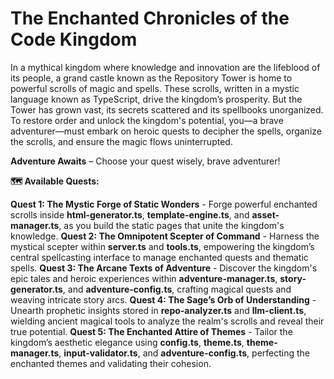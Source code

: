 # The Enchanted Chronicles of the Code Kingdom

In a mythical kingdom where knowledge and innovation are the lifeblood of its people, a grand castle known as the Repository Tower is home to powerful scrolls of magic and spells. These scrolls, written in a mystic language known as TypeScript, drive the kingdom’s prosperity. But the Tower has grown vast, its secrets scattered and its spellbooks unorganized. To restore order and unlock the kingdom's potential, you—a brave adventurer—must embark on heroic quests to decipher the spells, organize the scrolls, and ensure the magic flows uninterrupted.

**Adventure Awaits** – Choose your quest wisely, brave adventurer!

**🗺️ Available Quests:**

**Quest 1: The Mystic Forge of Static Wonders** - Forge powerful enchanted scrolls inside **html-generator.ts**, **template-engine.ts**, and **asset-manager.ts**, as you build the static pages that unite the kingdom's knowledge.
**Quest 2: The Omnipotent Scepter of Command** - Harness the mystical scepter within **server.ts** and **tools.ts**, empowering the kingdom’s central spellcasting interface to manage enchanted quests and thematic spells.
**Quest 3: The Arcane Texts of Adventure** - Discover the kingdom's epic tales and heroic experiences within **adventure-manager.ts**, **story-generator.ts**, and **adventure-config.ts**, crafting magical quests and weaving intricate story arcs.
**Quest 4: The Sage’s Orb of Understanding** - Unearth prophetic insights stored in **repo-analyzer.ts** and **llm-client.ts**, wielding ancient magical tools to analyze the realm's scrolls and reveal their true potential.
**Quest 5: The Enchanted Attire of Themes** - Tailor the kingdom’s aesthetic elegance using **config.ts**, **theme.ts**, **theme-manager.ts**, **input-validator.ts**, and **adventure-config.ts**, perfecting the enchanted themes and validating their cohesion.
